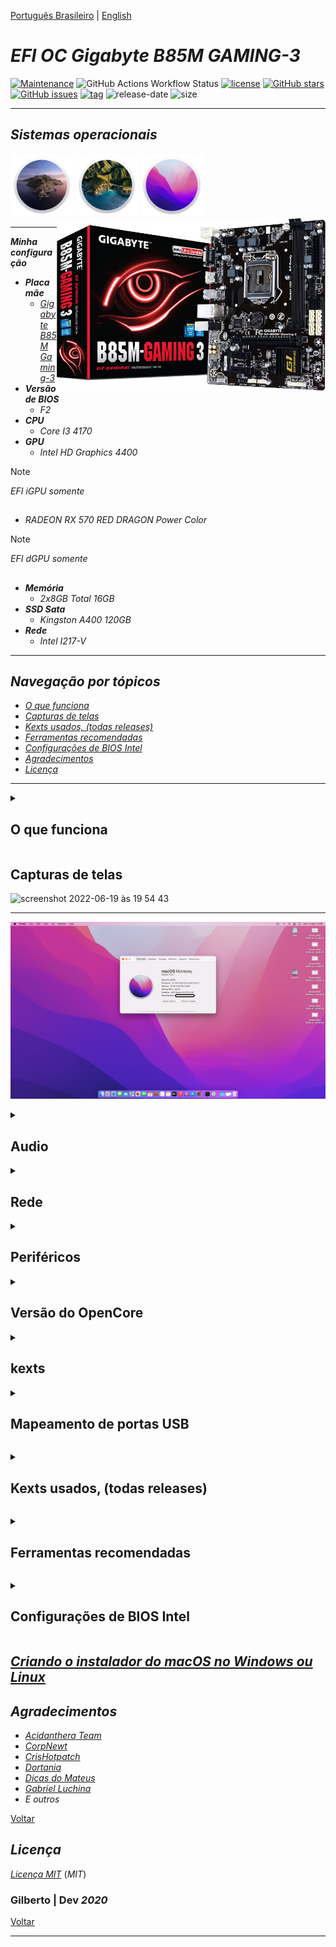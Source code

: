 [Português Brasileiro](https://github.com/Gilberto-Mascena/B85M-GAMING-3/blob/main/README-pt_br.md) |
[English](https://github.com/Gilberto-Mascena/B85M-GAMING-3/blob/main/README.md)

# *EFI OC Gigabyte B85M GAMING-3*

[![Maintenance](https://img.shields.io/badge/Maintained%3F-yes-green.svg)](https://GitHub.com/Gilberto-Mascena/B85M-GAMING-3)
![GitHub Actions Workflow Status](https://img.shields.io/github/actions/workflow/status/Gilberto-Mascena/B85M-GAMING-3/.github%2Fworkflows%2Fbuild.yml)
[![license](https://img.shields.io/github/license/Gilberto-Mascena/B85M-GAMING-3)](https://github.com/Gilberto-Mascena/B85M-GAMING-3?tab=MIT-1-ov-file)
[![GitHub stars](https://img.shields.io/github/stars/Gilberto-Mascena/B85M-GAMING-3)](https://github.com/Gilberto-Mascena/B85M-GAMING-3/stargazers)
[![GitHub issues](https://img.shields.io/github/issues/Gilberto-Mascena/B85M-GAMING-3)](https://github.com/Gilberto-Mascena/B85M-GAMING-3/issues)
[![tag](https://img.shields.io/github/v/release/Gilberto-Mascena/Z390M_GAMING?include_prereleases)](https://github.com/Gilberto-Mascena/B85M-GAMING-3/releases)
![release-date](https://img.shields.io/github/release-date/Gilberto-Mascena/B85M-GAMING-3)
![size](https://img.shields.io/github/repo-size/Gilberto-Mascena/B85M-GAMING-3)

---

## *Sistemas operacionais*

<div align="left">  
  <img width="100" src="./img/macos-catalina-icon.png" alt="macOS Catalina icons"> 
  <img width="100" src="./img/macos-big-sur-icon.png" alt="macOS Big Sur icons"> 
  <img width="100" src="./img/macos-monterey-icon.png" alt="macOS Monterey icons">   
</div>

<div>
  <img align="right" src="./img/banner.png" alt="photo B85M GAMING 3" width="430">
</div>

---

_**Minha configuração**_

 - _**Placa mãe**_
   - [*Gigabyte B85M Gaming-3*](https://www.gigabyte.com/br/Motherboard/GA-B85M-Gaming-3-rev-10#ov)
 - _**Versão de BIOS**_
   - *F2*
 - _**CPU**_
   - *Core I3 4170*
 - _**GPU**_
   - *Intel HD Graphics 4400*
> [!NOTE]
> _EFI iGPU somente_

##
   - *RADEON RX 570 RED DRAGON Power Color*
> [!NOTE]
> _EFI dGPU somente_

##

 - _**Memória**_
   - *2x8GB Total 16GB*
 - _**SSD Sata**_
   - *Kingston A400 120GB*
 - _**Rede**_
   - *Intel I217-V*

---

<a name="ancora"></a>

## _Navegação por tópicos_

- [*O que funciona*](#ancora1)
- [*Capturas de telas*](#ancora2)
- [*Kexts usados, (todas releases)*](#ancora3)
- [*Ferramentas recomendadas*](#ancora4)
- [*Configurações de BIOS Intel*](#ancora5)
- [*Agradecimentos*](#ancora6)
- [*Licença* ](#ancora7)

---

<a id="ancora1"></a>

<details><summary><h2>O que funciona</h2></summary>

- [x] *Video (onbord HDMI)*
- [x] *Audio*
- [x] *Rede*
- [x] *USB*
- [x] *Sleep*

[Voltar](#ancora)
</details>

<a id="ancora2"></a>

## Capturas de telas

![screenshot 2022-06-19 às 19 54 43](https://user-images.githubusercontent.com/103699861/175837721-556d1306-439d-4d54-94ea-f96bef419adb.png) 

---
![about](./img/about.png)

<details><summary><h2>Audio</h2></summary>

![sound](./img/sound.png)
</details>

<details><summary><h2>Rede</h2></summary>

![nwtwork](./img/network.png)
</details>

<details><summary><h2>Periféricos</h2></summary>

![screenshot 2022-09-07 às 20 44 59](https://user-images.githubusercontent.com/103699861/189007640-4b0ecb58-bf56-4123-945d-c59d5a197017.png)
![peripherals](./img/peripherals.png)
</details>

<details><summary><h2>Versão do OpenCore</h2></summary>

![opencore-version](./img/opencore-version.png)
</details>

<details><summary><h2>kexts</h2></summary>

![kexts](./img/kexts.png)
</details>

<details><summary><h2>Mapeamento de portas USB</h2></summary>

![mapping-usb](./img/usb-mapping.png)

[Voltar](#ancora)
</details>

<a id="ancora3"></a>

<details><summary><h2>Kexts usados, (todas releases)</h2></summary>

- *[`WhateverGreen.kext`](https://github.com/acidanthera/WhateverGreen)*
- *[`Lilu.kext`](https://github.com/acidanthera/Lilu)*
- *[`VirtualSMC`](https://github.com/acidanthera/VirtualSMC), somente: `VirtualSMC.kext`, `SMCProcessor.kext` e `SMCSuperIO.kext`*
- *[`IntelMausi.kext`](https://github.com/acidanthera/IntelMausi)*
- *[`CpuTscSync.kext`](https://github.com/acidanthera/CpuTscSync)*
- *[`AppleALC.kext`](https://github.com/acidanthera/AppleALC)*
- *`USBMap.kext`*

[Voltar](#ancora)
</details>

<a id="ancora4"></a>

<details><summary><h2>Ferramentas recomendadas</h2></summary>

* Recomendação 1
  * *Use [`GenSMBIOS`](https://github.com/corpnewt/GenSMBIOS), para gerar novos seriais para seu SMBIOS a fim de evitar conflitos com iServices*
* Recomendação 2
  * *Use [`ProperTree`](https://github.com/corpnewt/ProperTree), para editar seu config.plist*     
* Recomendação 3
  * *Use [`USBMap`](https://github.com/corpnewt/USBMap), para mapear suas portas USB, a partir do OC 0.9.3, elas podem ser mapeadas com XHCIPortLimit habilitado em config.plist + [`USBInjectAll`](https://github.com/Sniki/OS-X-USB-Inject-All/releases)*
* Recomendação 4
  * *Extraia seu DSDT do Windows*
  * *Use [`SSDTTime`](https://github.com/corpnewt/SSDTTime), para gerar seus patches SSDT*    
* Recomendação 5
  * *Use [`MaciASL`](https://github.com/acidanthera/MaciASL), para compilar seus patches SSDT no mac*

[Voltar](#ancora)
</details>

<a id="ancora5"></a>

<details><summary><h2>Configurações de BIOS Intel</h2></summary>

- [*OpenCore Install Guide*](https://dortania.github.io/OpenCore-Install-Guide/config.plist/haswell.html#intel-bios-settings)

[Voltar](#ancora)
</details>

## [_Criando o instalador do macOS no Windows ou Linux_](https://github.com/Gilberto-Mascena/How-to-create-a-macOS-installer-without-a-Mac)

<a id="ancora6"></a>

## *Agradecimentos*

- [*Acidanthera Team*](https://github.com/acidanthera)
- [*CorpNewt*](https://github.com/corpnewt)
- [*CrisHotpatch*](https://t.me/crishotpatch)
- [*Dortania*](https://dortania.github.io/OpenCore-Install-Guide/config.plist/haswell.html)
- [*Dicas do Mateus*](https://www.youtube.com/c/DicasdoMateus)
- [*Gabriel Luchina*](https://www.youtube.com/c/GabrielLuchina)
- *E outros*

[Voltar](#ancora)

<a id="ancora7"></a>

## *Licença* 

[*Licença MIT*](LICENSE.md) (*MIT*)

### Gilberto | Dev _2020_

[Voltar](#ancora)

---
